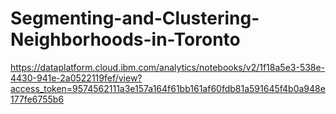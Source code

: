 # Segmenting-and-Clustering-Neighborhoods-in-Toronto
https://dataplatform.cloud.ibm.com/analytics/notebooks/v2/1f18a5e3-538e-4430-941e-2a0522119fef/view?access_token=9574562111a3e157a164f61bb161af60fdb81a591645f4b0a948e177fe6755b6
